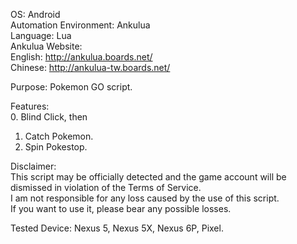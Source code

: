 OS: Android<br />
Automation Environment: Ankulua<br />
Language: Lua<br />
Ankulua Website:<br />
	English: http://ankulua.boards.net/<br />
	Chinese: http://ankulua-tw.boards.net/<br />

Purpose: Pokemon GO script.<br />
	
Features:<br />
0. Blind Click, then<br />
1. Catch Pokemon.<br />
2. Spin Pokestop.<br />

Disclaimer:<br />
This script may be officially detected and the game account will be dismissed in violation of the Terms of Service.<br />
I am not responsible for any loss caused by the use of this script.<br />
If you want to use it, please bear any possible losses.<br />

Tested Device: Nexus 5, Nexus 5X, Nexus 6P, Pixel.<br />